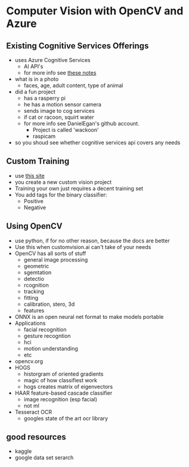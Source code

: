 Computer Vision with OpenCV and Azure
================
  
## Existing Cognitive Services Offerings
- uses Azure Cognitive Services
  - AI API's
  - for more info see [these notes](/programming/data-sci/ai-as-service-platforms)
- what is in a photo
  - faces, age, adult content, type of animal
- did a fun project
  - has a rasperry pi
  - he has a motion sensor camera
  - sends image to cog services
  - if cat or racoon, squirt water
  - for more info see DanielEgan's github account.  
    - Project is called 'wackoon'
    - raspicam
- so you shoud see whether cognitive services api covers any needs

## Custom Training
- use [this site](https://www.customvision.ai/)
- you create a new custom vision project
- Training your own just requires a decent training set
- You add tags for the binary classifier:
  - Positive
  - Negative

## Using OpenCV
- use python, if for no other reason, because the docs are better
- Use this when customvision.ai can't take of your needs
- OpenCV has all sorts of stuff
  - general image processing
  - geometric
  - sgemtation
  - detectio
  - rcognition
  - tracking
  - fitting
  - calibration, stero, 3d
  - features
- ONNX is an open neural net format to make models portable
- Applications
  - facial recognition
  - gesture recogntion
  - hci
  - motion understanding
  - etc
- opencv.org
- HOGS
  - historgram of oriented gradients
  - magic of how classifiest work
  - hogs creates matrix of eigenvectors
- HAAR feature-based cascade classifier
  - image recognition (esp facial)
  - not ml
- Tesseract OCR
  - googles state of the art ocr library

## good resources
- kaggle
- google data set serarch
